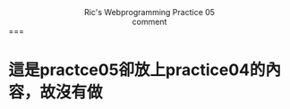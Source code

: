 <div style="text-align:center">Ric's Webprogramming Practice 05<br>comment</div>
===

# 這是practce05卻放上practice04的內容，故沒有做

